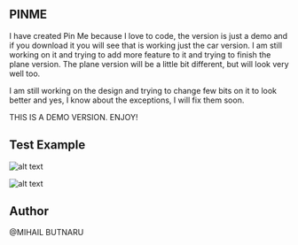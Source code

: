 ## PINME

I have created Pin Me because I love to code, the version is just a demo and if you download it you will see that is working just the car version. I am still working on it and trying to add more feature to it and trying to finish the plane version. The plane version will be a little bit different, but will look very well too.

I am still working on the design and trying to change few bits on it to look better and yes, I know about the exceptions, I will fix them soon.


THIS IS A DEMO VERSION. ENJOY!



## Test Example

![alt text](https://preview.ibb.co/cAygPa/first.png)


![alt text](https://preview.ibb.co/i3RUAF/Screen_Shot_2017_07_10_at_15_17_19.png)



## Author

 @MIHAIL BUTNARU